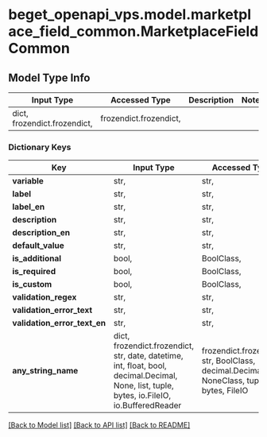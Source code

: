 # beget_openapi_vps.model.marketplace_field_common.MarketplaceFieldCommon

## Model Type Info
Input Type | Accessed Type | Description | Notes
------------ | ------------- | ------------- | -------------
dict, frozendict.frozendict,  | frozendict.frozendict,  |  | 

### Dictionary Keys
Key | Input Type | Accessed Type | Description | Notes
------------ | ------------- | ------------- | ------------- | -------------
**variable** | str,  | str,  |  | [optional] 
**label** | str,  | str,  |  | [optional] 
**label_en** | str,  | str,  |  | [optional] 
**description** | str,  | str,  |  | [optional] 
**description_en** | str,  | str,  |  | [optional] 
**default_value** | str,  | str,  |  | [optional] 
**is_additional** | bool,  | BoolClass,  |  | [optional] 
**is_required** | bool,  | BoolClass,  |  | [optional] 
**is_custom** | bool,  | BoolClass,  |  | [optional] 
**validation_regex** | str,  | str,  |  | [optional] 
**validation_error_text** | str,  | str,  |  | [optional] 
**validation_error_text_en** | str,  | str,  |  | [optional] 
**any_string_name** | dict, frozendict.frozendict, str, date, datetime, int, float, bool, decimal.Decimal, None, list, tuple, bytes, io.FileIO, io.BufferedReader | frozendict.frozendict, str, BoolClass, decimal.Decimal, NoneClass, tuple, bytes, FileIO | any string name can be used but the value must be the correct type | [optional]

[[Back to Model list]](../../README.md#documentation-for-models) [[Back to API list]](../../README.md#documentation-for-api-endpoints) [[Back to README]](../../README.md)

